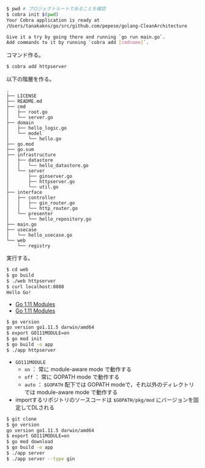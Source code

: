 ```bash
$ pwd # プロジェクトルートであることを確認
$ cobra init $(pwd)
Your Cobra application is ready at
/Users/tanakakns/go/src/github.com/pepese/golang-CleanArchitecture

Give it a try by going there and running `go run main.go`.
Add commands to it by running `cobra add [cmdname]`.
```

コマンド作る。

```bash
$ cobra add httpserver
```

以下の階層を作る。

```
.
├── LICENSE
├── README.md
├── cmd
│   ├── root.go
│   └── server.go
├── domain
│   ├── hello_logic.go
│   └── model
│       └── hello.go
├── go.mod
├── go.sum
├── infrastructure
│   ├── datastore
│   │   └── hello_datastore.go
│   └── server
│       ├── ginserver.go
│       ├── httpserver.go
│       └── util.go
├── interface
│   ├── controller
│   │   ├── gin_router.go
│   │   └── http_router.go
│   └── presenter
│       └── hello_repository.go
├── main.go
├── usecase
│   └── hello_usecase.go
└── web
    └── registry
```

実行する。

```bash
$ cd web
$ go build
$ ./web httpserver
$ curl localhost:8080
Hello Go!
```

- [Go 1.11 Modules](https://github.com/golang/go/wiki/Modules)
- [Go 1.11 Modules](https://qiita.com/sky0621/items/9af758c7df5403caa991)

```bash
$ go version
go version go1.11.5 darwin/amd64
$ export GO111MODULE=on
$ go mod init
$ go build -o app
$ ./app httpserver
```

- `GO111MODULE`
    - `on` ： 常に module-aware mode で動作する
    - `off` ： 常に GOPATH mode で動作する
    - `auto` ： `$GOPATH` 配下では  GOPATH modeで，それ以外のディレクトリでは module-aware mode で動作する
- importするリポジトリのソースコードは `$GOPATH/pkg/mod` にバージョンを固定してDLされる

```bash
$ git clone
$ go version
go version go1.11.5 darwin/amd64
$ export GO111MODULE=on
$ go mod download
$ go build -o app
$ ./app server
$ ./app server --type gin
```